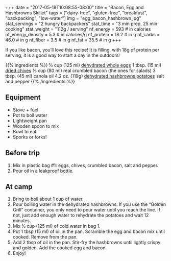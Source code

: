 +++
date = "2017-05-18T10:08:55-08:00"
title = "Bacon, Egg and Hashbrowns Skillet"
tags = ["dairy-free", "gluten-free", "breakfast", "backpacking", "low-water"]
img = "egg_bacon_hashbrown.jpg"
stat_servings = "2 hungry backpackers"
stat_time = "3 min prep, 25 min cooking"
stat_weight = "112g / serving"
nf_energy = 593 # in calories
nf_energy_density = 5.3 # in calories/g
nf_protein = 18.2 # in g
nf_carbs = 46.0 # in g
nf_fiber = 3.5 # in g
nf_fat = 35.5 # in g
+++

If you like bacon, you’ll love this recipe! It is filling, with 18g of protein per serving, it is a good way to start a day in the outdoors!

{{% ingredients %}}
½ cup (125 ml) <a target="_blank" href="https://www.amazon.com/gp/product/B01G24Z06G/ref=as_li_tl?ie=UTF8&camp=1789&creative=9325&creativeASIN=B01G24Z06G&linkCode=as2&tag=gourmethiking-20&linkId=aebfb956080e1a1ff91385b93e66d8e5">dehydrated whole eggs</a><img src="//ir-na.amazon-adsystem.com/e/ir?t=gourmethiking-20&l=am2&o=1&a=B01G24Z06G" width="1" height="1" border="0" alt="" style="border:none !important; margin:0px !important;" />
1 tbsp. (15 ml) <a target="_blank" href="https://www.amazon.com/gp/product/B007C7IGTQ/ref=as_li_tl?ie=UTF8&camp=1789&creative=9325&creativeASIN=B007C7IGTQ&linkCode=as2&tag=gourmethiking-20&linkId=f4af7ca9eb5b401ed64af271716268bb">dried chives</a><img src="//ir-na.amazon-adsystem.com/e/ir?t=gourmethiking-20&l=am2&o=1&a=B007C7IGTQ" width="1" height="1" border="0" alt="" style="border:none !important; margin:0px !important;" />
⅓ cup (80 ml) real crumbled bacon (the ones for salads)
3 tbsp. (45 ml) canola oil
4.2 oz. (119g) <a target="_blank" href="https://www.amazon.com/gp/product/B01H6GRIPK/ref=as_li_tl?ie=UTF8&camp=1789&creative=9325&creativeASIN=B01H6GRIPK&linkCode=as2&tag=gourmethiking-20&linkId=beda58a94d73baab76ebdec00e109781">dehydrated hashbrowns potatoes</a><img src="//ir-na.amazon-adsystem.com/e/ir?t=gourmethiking-20&l=am2&o=1&a=B01H6GRIPK" width="1" height="1" border="0" alt="" style="border:none !important; margin:0px !important;" />
salt and pepper
{{% /ingredients %}}


## Equipment
- Stove + fuel
- Pot to boil water
- Lightweight pan
- Wooden spoon to mix
- Bowl to eat
- Sporks or forks!

## Before trip
1. Mix in plastic bag #1: eggs, chives, crumbled bacon, salt and pepper.
1. Pour oil in a leakproof bottle.
 
## At camp
1. Bring to boil about 1 cup of water.
1. Pour boiling water in the dehydrated hashbrowns. If you use the “Golden Grill” container, you only need to pour water until you reach the line. If not, just add enough water to rehydrate the potatoes and wait 12 minutes.
1. Mix ½ cup (125 ml) of cold water in bag 1.
1. Put 1 tbsp (15 ml) of oil in the pan.  Scramble the egg and bacon mix until cooked. Remove from the pan.
1. Add 2 tbsp of oil in the pan. Stir-fry the hashbrowns until lightly crispy and golden. Add the cooked egg and bacon.
1. Enjoy!
